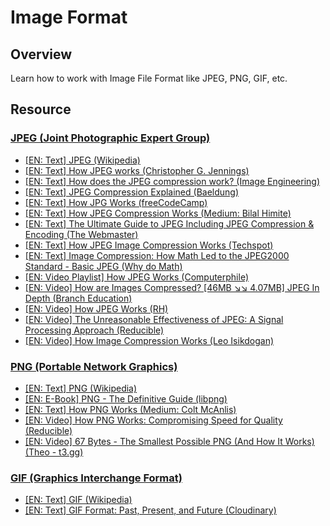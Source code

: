 # Image Format

## Overview

Learn how to work with Image File Format like JPEG, PNG, GIF, etc.

## Resource

### [JPEG (Joint Photographic Expert Group)](https://en.wikipedia.org/wiki/JPEG)

- [[EN: Text] JPEG (Wikipedia)](https://en.wikipedia.org/wiki/JPEG)
- [[EN: Text] How JPEG works (Christopher G. Jennings)](https://cgjennings.ca/articles/jpeg-compression/)
- [[EN: Text] How does the JPEG compression work? (Image Engineering)](https://www.image-engineering.de/library/technotes/745-how-does-the-jpeg-compression-work#:~:text=The%20JPEG%20compression%20is%20a,setting%20(or%20chose%20presets).)
- [[EN: Text] JPEG Compression Explained (Baeldung)](https://www.baeldung.com/cs/jpeg-compression)
- [[EN: Text] How JPG Works (freeCodeCamp)](https://www.freecodecamp.org/news/how-jpg-works-a4dbd2316f35/)
- [[EN: Text] How JPEG Compression Works (Medium: Bilal Himite)](https://medium.com/geekculture/how-jpeg-compression-works-a751cd877c8c)
- [[EN: Text] The Ultimate Guide to JPEG Including JPEG Compression & Encoding (The Webmaster)](https://www.thewebmaster.com/jpeg-definitive-guide/)
- [[EN: Text] How JPEG Image Compression Works (Techspot)](https://www.techspot.com/article/2792-jpeg-explained/)
- [[EN: Text] Image Compression: How Math Led to the JPEG2000 Standard - Basic JPEG (Why do Math)](https://www.whydomath.org/node/wavlets/basicjpg.html)
- [[EN: Video Playlist] How JPEG Works (Computerphile)](https://www.youtube.com/playlist?list=PLzH6n4zXuckoAod3z31QEST1ZaizBuNHh)
- [[EN: Video] How are Images Compressed? [46MB ↘↘ 4.07MB] JPEG In Depth (Branch Education)](https://www.youtube.com/watch?v=Kv1Hiv3ox8I)
- [[EN: Video] How JPEG Works (RH)](https://www.youtube.com/watch?v=f2odrCGjOFY)
- [[EN: Video] The Unreasonable Effectiveness of JPEG: A Signal Processing Approach (Reducible)](https://www.youtube.com/watch?v=0me3guauqOU)
- [[EN: Video] How Image Compression Works (Leo Isikdogan)](https://www.youtube.com/watch?v=Ba89cI9eIg8)

### [PNG (Portable Network Graphics)](https://en.wikipedia.org/wiki/PNG)

- [[EN: Text] PNG (Wikipedia)]()
- [[EN: E-Book] PNG - The Definitive Guide (libpng)](http://www.libpng.org/pub/png/book/toc.html)
- [[EN: Text] How PNG Works (Medium: Colt McAnlis)](https://medium.com/@duhroach/how-png-works-f1174e3cc7b7)
- [[EN: Video] How PNG Works: Compromising Speed for Quality (Reducible)](https://www.youtube.com/watch?v=EFUYNoFRHQI)
- [[EN: Video] 67 Bytes - The Smallest Possible PNG (And How It Works) (Theo - t3.gg)](https://www.youtube.com/watch?v=-Rdo8KAHgoE)

### [GIF (Graphics Interchange Format)](https://en.wikipedia.org/wiki/GIF)

- [[EN: Text] GIF (Wikipedia)](https://en.wikipedia.org/wiki/GIF)
- [[EN: Text] GIF Format: Past, Present, and Future (Cloudinary)](https://cloudinary.com/guides/video-formats/gif-format-past-present-and-future)
